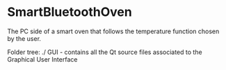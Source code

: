 SmartBluetoothOven
==================

The PC side of a smart oven that follows the temperature function chosen by the user.

Folder tree:
./
  GUI - contains all the Qt source files associated to the Graphical User Interface
